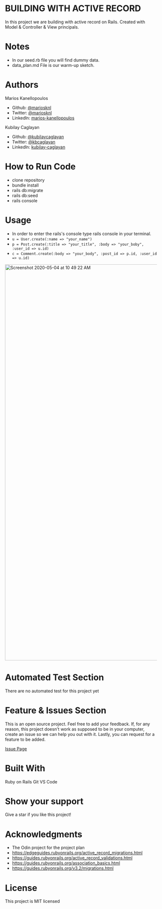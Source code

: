 # BUILDING WITH ACTIVE RECORD

In this project we are building with active record on Rails.
Created with Model & Controller & View principals.

# Notes
- In our seed.rb file you will find dummy data.
- data_plan.md File is our warm-up sketch.

# Authors

Marios Kanellopoulos
- Github: [@mariosknl](https://github.com/mariosknl)
- Twitter: [@mariosknl](https://twitter.com/MariosKnl)
- Linkedln: [marios-kanellopoulos](https://www.linkedin.com/in/marios-kanellopoulos)


Kubilay Caglayan
- Github: [@kubilaycaglayan](https://github.com/kubilaycaglayan)
- Twitter: [@kbcaglayan](https://twitter.com/kbcaglayan)
- Linkedln: [kubilay-caglayan](https://www.linkedin.com/in/kubilaycaglayan/)

# How to Run Code
- clone repository
- bundle install
- rails db:migrate
- rails db:seed
- rails console

# Usage 
- In order to enter the rails's console type rails console in your terminal.
- `u = User.create(:name => "your_name")`
- `p = Post.create(:title => "your_title", :body => "your_boby", :user_id => u.id)`
- `c = Comment.create(:body => "your_body", :post_id => p.id, :user_id => u.id)`

<img width="1307" alt="Screenshot 2020-05-04 at 10 49 22 AM" src="https://user-images.githubusercontent.com/50610396/80947602-2d9f2900-8df9-11ea-9856-f042c72a471f.png">

# Automated Test Section
There are no automated test for this project yet

# Feature & Issues Section
This is an open source project. Feel free to add your feedback. If, for any reason, this project doesn't work as supposed to be in your computer, create an issue so we can help you out with it. Lastly, you can request for a feature to be added.

[Issue Page](https://github.com/kubilaycaglayan/Building-With-Active-Record/issues)

# Built With

Ruby on Rails
Git
VS Code

# Show your support
Give a star if you like this project!

# Acknowledgments
- The Odin project for the project plan
- https://edgeguides.rubyonrails.org/active_record_migrations.html
- https://guides.rubyonrails.org/active_record_validations.html
- https://guides.rubyonrails.org/association_basics.html
- https://guides.rubyonrails.org/v3.2/migrations.html

# License
This project is MIT licensed
